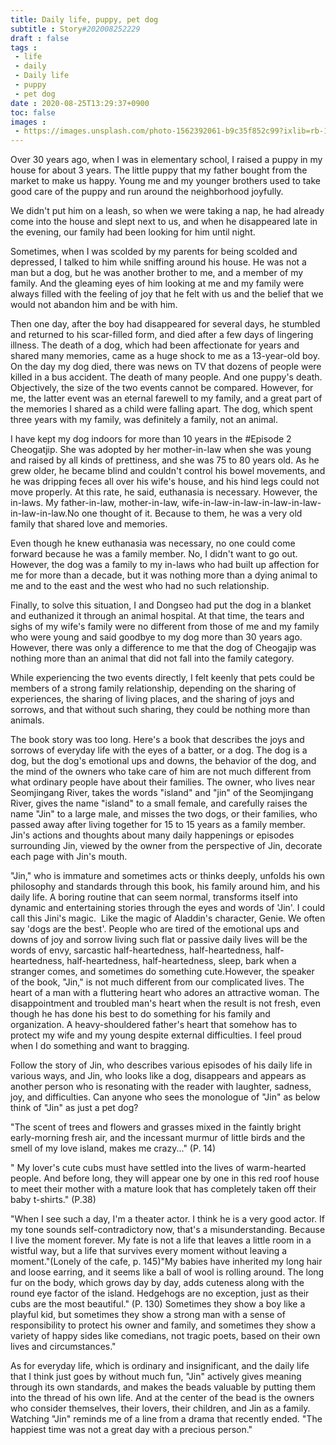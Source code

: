```yaml
---
title: Daily life, puppy, pet dog
subtitle : Story#202008252229
draft : false
tags :
 - life
 - daily
 - Daily life
 - puppy
 - pet dog
date : 2020-08-25T13:29:37+0900
toc: false
images : 
 - https://images.unsplash.com/photo-1562392061-b9c35f852c99?ixlib=rb-1.2.1&q=80&fm=jpg&crop=entropy&cs=tinysrgb&w=1080&fit=max&ixid=eyJhcHBfaWQiOjE1NTU0OX0
---
```


Over 30 years ago, when I was in elementary school, I raised a puppy in my house for about 3 years. The little puppy that my father bought from the market to make us happy. Young me and my younger brothers used to take good care of the puppy and run around the neighborhood joyfully.  

We didn't put him on a leash, so when we were taking a nap, he had already come into the house and slept next to us, and when he disappeared late in the evening, our family had been looking for him until night.  

Sometimes, when I was scolded by my parents for being scolded and depressed, I talked to him while sniffing around his house. He was not a man but a dog, but he was another brother to me, and a member of my family. And the gleaming eyes of him looking at me and my family were always filled with the feeling of joy that he felt with us and the belief that we would not abandon him and be with him.  

Then one day, after the boy had disappeared for several days, he stumbled and returned to his scar-filled form, and died after a few days of lingering illness. The death of a dog, which had been affectionate for years and shared many memories, came as a huge shock to me as a 13-year-old boy. On the day my dog died, there was news on TV that dozens of people were killed in a bus accident. The death of many people. And one puppy's death. Objectively, the size of the two events cannot be compared. However, for me, the latter event was an eternal farewell to my family, and a great part of the memories I shared as a child were falling apart. The dog, which spent three years with my family, was definitely a family, not an animal.  

I have kept my dog indoors for more than 10 years in the #Episode 2 Cheogatjip. She was adopted by her mother-in-law when she was young and raised by all kinds of prettiness, and she was 75 to 80 years old. As he grew older, he became blind and couldn't control his bowel movements, and he was dripping feces all over his wife's house, and his hind legs could not move properly. At this rate, he said, euthanasia is necessary. However, the in-laws. My father-in-law, mother-in-law, wife-in-law-in-law-in-law-in-law-in-law-in-law.No one thought of it. Because to them, he was a very old family that shared love and memories.  

Even though he knew euthanasia was necessary, no one could come forward because he was a family member. No, I didn't want to go out. However, the dog was a family to my in-laws who had built up affection for me for more than a decade, but it was nothing more than a dying animal to me and to the east and the west who had no such relationship.  

Finally, to solve this situation, I and Dongseo had put the dog in a blanket and euthanized it through an animal hospital. At that time, the tears and sighs of my wife's family were no different from those of me and my family who were young and said goodbye to my dog more than 30 years ago. However, there was only a difference to me that the dog of Cheogajip was nothing more than an animal that did not fall into the family category.  

While experiencing the two events directly, I felt keenly that pets could be members of a strong family relationship, depending on the sharing of experiences, the sharing of living places, and the sharing of joys and sorrows, and that without such sharing, they could be nothing more than animals.  

The book story was too long. Here's a book that describes the joys and sorrows of everyday life with the eyes of a batter, or a dog. The dog is a dog, but the dog's emotional ups and downs, the behavior of the dog, and the mind of the owners who take care of him are not much different from what ordinary people have about their families. The owner, who lives near Seomjingang River, takes the words "island" and "jin" of the Seomjingang River, gives the name "island" to a small female, and carefully raises the name "Jin" to a large male, and misses the two dogs, or their families, who passed away after living together for 15 to 15 years as a family member. Jin's actions and thoughts about many daily happenings or episodes surrounding Jin, viewed by the owner from the perspective of Jin, decorate each page with Jin's mouth.  

"Jin," who is immature and sometimes acts or thinks deeply, unfolds his own philosophy and standards through this book, his family around him, and his daily life. A boring routine that can seem normal, transforms itself into dynamic and entertaining stories through the eyes and words of 'Jin'. I could call this Jini's magic.  Like the magic of Aladdin's character, Genie. We often say 'dogs are the best'. People who are tired of the emotional ups and downs of joy and sorrow living such flat or passive daily lives will be the words of envy, sarcastic half-heartedness, half-heartedness, half-heartedness, half-heartedness, half-heartedness, sleep, bark when a stranger comes, and sometimes do something cute.However, the speaker of the book, "Jin," is not much different from our complicated lives. The heart of a man with a fluttering heart who adores an attractive woman. The disappointment and troubled man's heart when the result is not fresh, even though he has done his best to do something for his family and organization. A heavy-shouldered father's heart that somehow has to protect my wife and my young despite external difficulties. I feel proud when I do something and want to bragging.  

Follow the story of Jin, who describes various episodes of his daily life in various ways, and Jin, who looks like a dog, disappears and appears as another person who is resonating with the reader with laughter, sadness, joy, and difficulties. Can anyone who sees the monologue of "Jin" as below think of "Jin" as just a pet dog?  

"The scent of trees and flowers and grasses mixed in the faintly bright early-morning fresh air, and the incessant murmur of little birds and the smell of my love island, makes me crazy..." (P. 14)  

" My lover's cute cubs must have settled into the lives of warm-hearted people. And before long, they will appear one by one in this red roof house to meet their mother with a mature look that has completely taken off their baby t-shirts." (P.38)  

"When I see such a day, I'm a theater actor. I think he is a very good actor. If my tone sounds self-contradictory now, that's a misunderstanding. Because I live the moment forever. My fate is not a life that leaves a little room in a wistful way, but a life that survives every moment without leaving a moment."(Lonely of the cafe, p. 145)"My babies have inherited my long hair and loose earring, and it seems like a ball of wool is rolling around. The long fur on the body, which grows day by day, adds cuteness along with the round eye factor of the island. Hedgehogs are no exception, just as their cubs are the most beautiful." (P. 130) Sometimes they show a boy like a playful kid, but sometimes they show a strong man with a sense of responsibility to protect his owner and family, and sometimes they show a variety of happy sides like comedians, not tragic poets, based on their own lives and circumstances."  

As for everyday life, which is ordinary and insignificant, and the daily life that I think just goes by without much fun, "Jin" actively gives meaning through its own standards, and makes the beads valuable by putting them into the thread of his own life. And at the center of the bead is the owners who consider themselves, their lovers, their children, and Jin as a family. Watching "Jin" reminds me of a line from a drama that recently ended. "The happiest time was not a great day with a precious person."  

